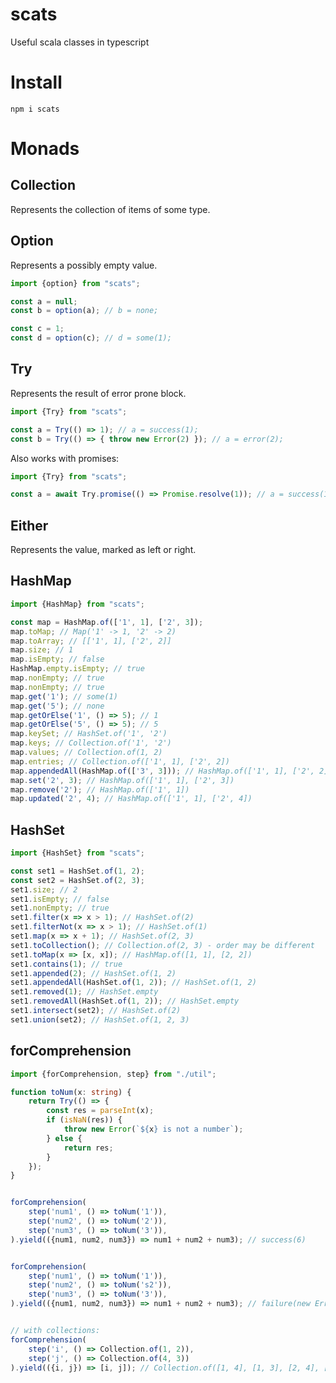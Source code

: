 # scats
Useful scala classes in typescript


# Install
```shell
npm i scats
```

# Monads
## Collection
Represents the collection of items of some type.

## Option
Represents a possibly empty value.

```typescript
import {option} from "scats";

const a = null;
const b = option(a); // b = none;

const c = 1;
const d = option(c); // d = some(1);
```

## Try
Represents the result of error prone block.


```typescript
import {Try} from "scats";

const a = Try(() => 1); // a = success(1);
const b = Try(() => { throw new Error(2) }); // a = error(2);
```

Also works with promises:

```typescript
import {Try} from "scats";

const a = await Try.promise(() => Promise.resolve(1)); // a = success(1);
```



## Either
Represents the value, marked as left or right.


## HashMap
```typescript
import {HashMap} from "scats";

const map = HashMap.of(['1', 1], ['2', 3]);
map.toMap; // Map('1' -> 1, '2' -> 2)
map.toArray; // [['1', 1], ['2', 2]]
map.size; // 1
map.isEmpty; // false
HashMap.empty.isEmpty; // true
map.nonEmpty; // true
map.nonEmpty; // true
map.get('1'); // some(1)
map.get('5'); // none
map.getOrElse('1', () => 5); // 1
map.getOrElse('5', () => 5); // 5
map.keySet; // HashSet.of('1', '2')
map.keys; // Collection.of('1', '2')
map.values; // Collection.of(1, 2)
map.entries; // Collection.of(['1', 1], ['2', 2])
map.appendedAll(HashMap.of(['3', 3])); // HashMap.of(['1', 1], ['2', 2], ['3', 3])
map.set('2', 3); // HashMap.of(['1', 1], ['2', 3])
map.remove('2'); // HashMap.of(['1', 1])
map.updated('2', 4); // HashMap.of(['1', 1], ['2', 4])
```

## HashSet

```typescript
import {HashSet} from "scats";

const set1 = HashSet.of(1, 2);
const set2 = HashSet.of(2, 3);
set1.size; // 2
set1.isEmpty; // false
set1.nonEmpty; // true
set1.filter(x => x > 1); // HashSet.of(2)
set1.filterNot(x => x > 1); // HashSet.of(1)
set1.map(x => x + 1); // HashSet.of(2, 3)
set1.toCollection(); // Collection.of(2, 3) - order may be different
set1.toMap(x => [x, x]); // HashMap.of([1, 1], [2, 2])
set1.contains(1); // true
set1.appended(2); // HashSet.of(1, 2)
set1.appendedAll(HashSet.of(1, 2)); // HashSet.of(1, 2)
set1.removed(1); // HashSet.empty
set1.removedAll(HashSet.of(1, 2)); // HashSet.empty
set1.intersect(set2); // HashSet.of(2)
set1.union(set2); // HashSet.of(1, 2, 3)
```

## forComprehension

```typescript
import {forComprehension, step} from "./util";

function toNum(x: string) {
    return Try(() => {
        const res = parseInt(x);
        if (isNaN(res)) {
            throw new Error(`${x} is not a number`);
        } else {
            return res;
        }
    });
}


forComprehension(
    step('num1', () => toNum('1')),
    step('num2', () => toNum('2')),
    step('num3', () => toNum('3')),
).yield(({num1, num2, num3}) => num1 + num2 + num3); // success(6)


forComprehension(
    step('num1', () => toNum('1')),
    step('num2', () => toNum('s2')),
    step('num3', () => toNum('3')),
).yield(({num1, num2, num3}) => num1 + num2 + num3); // failure(new Error('s2 is not a number')


// with collections:
forComprehension(
    step('i', () => Collection.of(1, 2)),
    step('j', () => Collection.of(4, 3))
).yield(({i, j}) => [i, j]); // Collection.of([1, 4], [1, 3], [2, 4], [2, 3])
```
